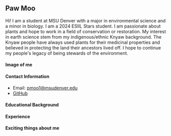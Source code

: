 ## Paw Moo
Hi! I am a student at MSU Denver with a major in environmental science and a minor in biology. I am a 2024 ESIIL Stars student. I am passionate about plants and hope to work in a field of conservation or restoration. My interest in earth science stem from my indigenous/ethnic Knyaw background. The Knyaw people have always used plants for their medicinal properties and believed in protecting the land their ancestors lived off. I hope to continue my people's legacy of being stewards of the environment. 

#### Image of me

#### Contact Information
* Email: pmoo1@msudenver.edu
* [GitHub](https://PawHEKMoo.github.io)

#### Educational Background

#### Experience

#### Exciting things about me
